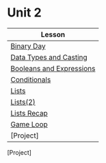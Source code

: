 # Unit 2

| Lesson                   |
| ----------               | 
| [Binary Day]               |  
| [Data Types and Casting]   |  
| [Booleans and Expressions] |  
| [Conditionals]             |  
| [Lists]                    |  
| [Lists(2)]                 |  
| [Lists Recap]              |  
| [Game Loop]                |  
| [Project]                  | 

[Binary Day]:https://teals-introcs.gitbooks.io/2nd-semester-introduction-to-computer-science-pri/content/lesson_201_binary_day.html             
[Data Types and Casting]:https://teals-introcs.gitbooks.io/2nd-semester-introduction-to-computer-science-pri/content/lesson_202_casting.html  
[Booleans and Expressions]:https://teals-introcs.gitbooks.io/2nd-semester-introduction-to-computer-science-pri/content/lesson_203_booleans_&_expressions.html 
[Conditionals]:https://teals-introcs.gitbooks.io/2nd-semester-introduction-to-computer-science-pri/content/lesson_204_conditionals.html
[Lists]:https://teals-introcs.gitbooks.io/2nd-semester-introduction-to-computer-science-pri/content/lesson_205_lists.html                   
[Lists(2)]: https://teals-introcs.gitbooks.io/2nd-semester-introduction-to-computer-science-pri/content/lesson_206_lists_2.html                 
[Lists Recap]: https://teals-introcs.gitbooks.io/2nd-semester-introduction-to-computer-science-pri/content/lesson_206b_lists_recap.html
[Game Loop]: https://teals-introcs.gitbooks.io/2nd-semester-introduction-to-computer-science-pri/content/lesson_207_game_loop.html
[Project]                  